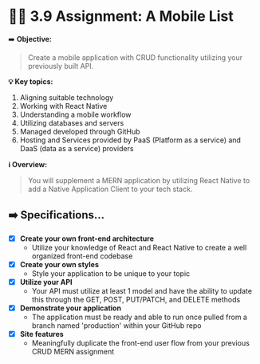 # 📌🎯 3.9 Assignment: A Mobile List

➡️ **Objective:**
> Create a mobile application with CRUD functionality utilizing your previously built API.

**💡 Key topics:**
1. Aligning suitable technology
2. Working with React Native
3. Understanding a mobile workflow
4. Utilizing databases and servers
5. Managed developed through GitHub
6. Hosting and Services provided by PaaS (Platform as a service) and DaaS (data as a service) providers

**ℹ️ Overview:**
> You will supplement a MERN application by utilizing React Native to add a Native Application Client to your tech stack.

## ➡️ Specifications...
- [x] **Create your own front-end architecture**
  - Utilize your knowledge of React and React Native to create a well organized front-end codebase
- [x] **Create your own styles**
  - Style your application to be unique to your topic
- [x] **Utilize your API**
  - Your API must utilize at least 1 model and have the ability to update this through the GET, POST, PUT/PATCH, and DELETE methods
- [x] **Demonstrate your application**
  -  The application must be ready and able to run once pulled from a branch named 'production' within your GitHub repo
- [x] **Site features**
  - Meaningfully duplicate the front-end user flow from your previous CRUD MERN assignment
